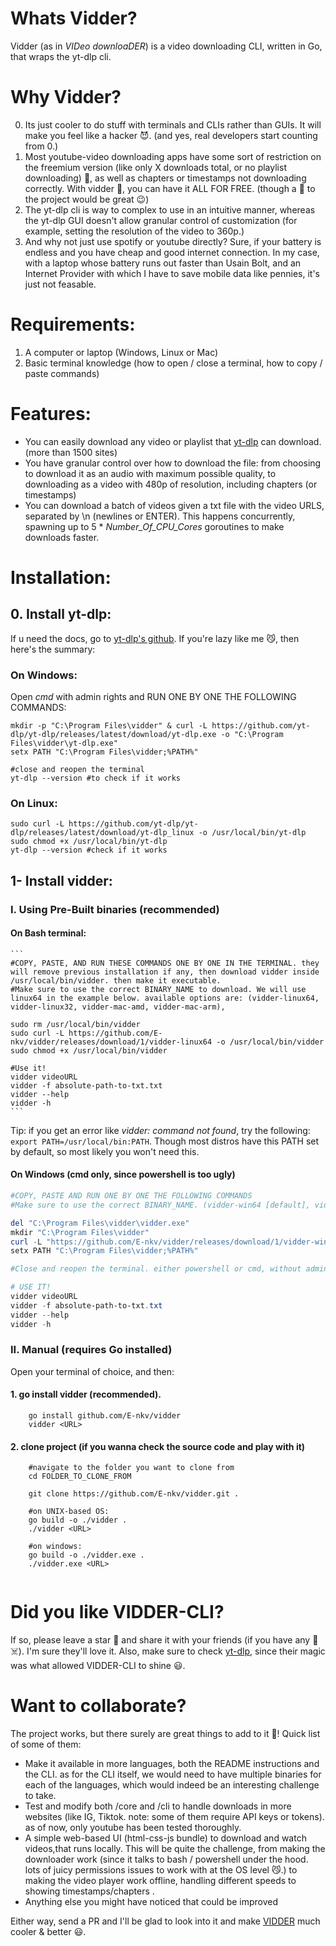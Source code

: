 # Whats Vidder? 
Vidder (as in *VIDeo downloaDER*) is a video downloading CLI, written in Go, that wraps the yt-dlp cli.

# Why Vidder?
0. Its just cooler to do stuff with terminals and CLIs rather than GUIs. It will make you feel like a hacker 😈. (and yes, real developers start counting from 0.)
1. Most youtube-video downloading apps have some sort of restriction on the freemium version (like only X downloads total, or no playlist downloading) 🤮, as well as chapters or timestamps not downloading correctly. With vidder 💪, you can have it ALL FOR FREE. (though a 🌟 to the project would be great 😉)
2. The yt-dlp cli is way to complex to use in an intuitive manner, whereas the yt-dlp GUI doesn't allow granular control of customization (for example, setting the resolution of the video to 360p.)
3. And why not just use spotify or youtube directly? Sure, if your battery is endless and you have cheap and good internet connection. In my case, with a laptop whose battery runs out faster than Usain Bolt, and an Internet Provider with which I have to save mobile data like pennies, it's just not feasable.
# Requirements:
1. A computer or laptop (Windows, Linux or Mac)
2. Basic terminal knowledge (how to open / close a terminal, how to copy / paste commands)
# Features:
- You can easily download any video or playlist that [yt-dlp](https://github.com/yt-dlp/yt-dlp) can download. (more than 1500 sites)
- You have granular control over how to download the file: from choosing to download it as an audio with maximum possible quality, to downloading as a video with 480p of resolution, including chapters (or timestamps)
- You can download a batch of videos given a txt file with the video URLS, separated by \n (newlines or ENTER). This happens concurrently, spawning up to 5 * *Number_Of_CPU_Cores* goroutines to make downloads faster.

# Installation:

## 0. Install yt-dlp:
If u need the docs, go to [yt-dlp's github](https://github.com/yt-dlp/yt-dlp). If you're lazy like me 😼, then here's the summary:

### On Windows:
Open *cmd* with admin rights and RUN ONE BY ONE THE FOLLOWING COMMANDS: 
 
```
mkdir -p "C:\Program Files\vidder" & curl -L https://github.com/yt-dlp/yt-dlp/releases/latest/download/yt-dlp.exe -o "C:\Program Files\vidder\yt-dlp.exe"
setx PATH "C:\Program Files\vidder;%PATH%"

#close and reopen the terminal
yt-dlp --version #to check if it works
```
### On Linux:
```
sudo curl -L https://github.com/yt-dlp/yt-dlp/releases/latest/download/yt-dlp_linux -o /usr/local/bin/yt-dlp
sudo chmod +x /usr/local/bin/yt-dlp
yt-dlp --version #check if it works
```
## 1- Install vidder:
### I. Using Pre-Built binaries (recommended)
#### On Bash terminal:

    ```
    #COPY, PASTE, AND RUN THESE COMMANDS ONE BY ONE IN THE TERMINAL. they will remove previous installation if any, then download vidder inside /usr/local/bin/vidder. then make it executable. 
    #Make sure to use the correct BINARY_NAME to download. We will use linux64 in the example below. available options are: (vidder-linux64, vidder-linux32, vidder-mac-amd, vidder-mac-arm), 

    sudo rm /usr/local/bin/vidder 
    sudo curl -L https://github.com/E-nkv/vidder/releases/download/1/vidder-linux64 -o /usr/local/bin/vidder
    sudo chmod +x /usr/local/bin/vidder 

    #Use it! 
    vidder videoURL 
    vidder -f absolute-path-to-txt.txt
    vidder --help 
    vidder -h
    ```
    
    

Tip: if you get an error like *vidder: command not found*, try the following: 
`export PATH=/usr/local/bin:PATH`. Though most distros have this PATH set by default, so most likely you won't need this.

#### On Windows (cmd only, since powershell is too ugly)
```powershell
#COPY, PASTE AND RUN ONE BY ONE THE FOLLOWING COMMANDS
#Make sure to use the correct BINARY_NAME. (vidder-win64 [default], vidder-win32)

del "C:\Program Files\vidder\vidder.exe" 
mkdir "C:\Program Files\vidder" 
curl -L "https://github.com/E-nkv/vidder/releases/download/1/vidder-win64.exe" -o "C:\Program Files\vidder\vidder.exe" 
setx PATH "C:\Program Files\vidder;%PATH%"

#Close and reopen the terminal. either powershell or cmd, without admin rights if you want.

# USE IT!
vidder videoURL 
vidder -f absolute-path-to-txt.txt
vidder --help 
vidder -h

```

### II. Manual (requires Go installed)

Open your terminal of choice, and then:

#### 1. go install vidder (recommended). 
```
    go install github.com/E-nkv/vidder
    vidder <URL>
```
#### 2. clone project (if you wanna check the source code and play with it)
```
    #navigate to the folder you want to clone from
    cd FOLDER_TO_CLONE_FROM

    git clone https://github.com/E-nkv/vidder.git .

    #on UNIX-based OS:
    go build -o ./vidder .
    ./vidder <URL>

    #on windows:
    go build -o ./vidder.exe .
    ./vidder.exe <URL>
    
```

# Did you like VIDDER-CLI?
If so, please leave a star 🌟 and share it with your friends (if you have any 🥲☠️). I'm sure they'll love it.
Also, make sure to check [yt-dlp](https://github.com/yt-dlp/yt-dlp), since their magic was what allowed VIDDER-CLI to shine 😃.

# Want to collaborate?
The project works, but there surely are great things to add to it 🤠!
Quick list of some of them:
- Make it available in more languages, both the README instructions and the CLI. as for the CLI itself, we would need to have multiple binaries for each of the languages, which would indeed be an interesting challenge to take.
- Test and modify both /core and /cli to handle downloads in more websites (like IG, Tiktok. note: some of them require API keys or tokens). as of now, only youtube has been tested thoroughly.
- A simple web-based UI (html-css-js bundle) to download and watch videos,that runs locally. This will be quite the challenge, from making the downloader work (since it talks to bash / powershell under the hood. lots of juicy permissions issues to work with at the OS level 😼.) to making the video player work offline, handling different speeds to showing timestamps/chapters .
- Anything else you might have noticed that could be improved

Either way, send a PR and I'll be glad to look into it and make [VIDDER](https://github.com/E-nkv/vidder) much cooler & better 😃.
